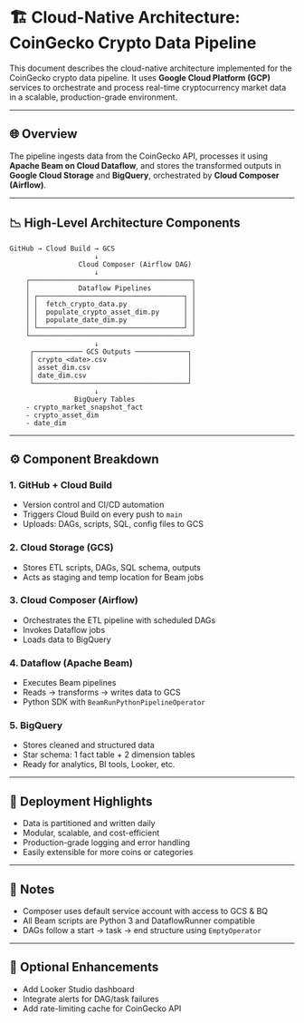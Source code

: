 # 🏗️ Cloud-Native Architecture: CoinGecko Crypto Data Pipeline

This document describes the cloud-native architecture implemented for the CoinGecko crypto data pipeline. It uses **Google Cloud Platform (GCP)** services to orchestrate and process real-time cryptocurrency market data in a scalable, production-grade environment.

---

## 🌐 Overview

The pipeline ingests data from the CoinGecko API, processes it using **Apache Beam on Cloud Dataflow**, and stores the transformed outputs in **Google Cloud Storage** and **BigQuery**, orchestrated by **Cloud Composer (Airflow)**.

---

## 📉 High-Level Architecture Components

```
GitHub → Cloud Build → GCS
                     ↓
                 Cloud Composer (Airflow DAG)
                     ↓
    ┌────────────────────────────────────────┐
    │            Dataflow Pipelines          │
    │ ┌────────────────────────────────────┐ │
    │ │  fetch_crypto_data.py              │ │
    │ │  populate_crypto_asset_dim.py      │ │
    │ │  populate_date_dim.py              │ │
    │ └────────────────────────────────────┘ │
    └────────────────────────────────────────┘
                     ↓
     ┌──────────── GCS Outputs ─────────────┐
     │ crypto_<date>.csv                    │
     │ asset_dim.csv                        │
     │ date_dim.csv                         │
     └──────────────────────────────────────┘
                     ↓
                BigQuery Tables
    - crypto_market_snapshot_fact
    - crypto_asset_dim
    - date_dim
```

---

## ⚙️ Component Breakdown

### 1. **GitHub + Cloud Build**
- Version control and CI/CD automation
- Triggers Cloud Build on every push to `main`
- Uploads: DAGs, scripts, SQL, config files to GCS

### 2. **Cloud Storage (GCS)**
- Stores ETL scripts, DAGs, SQL schema, outputs
- Acts as staging and temp location for Beam jobs

### 3. **Cloud Composer (Airflow)**
- Orchestrates the ETL pipeline with scheduled DAGs
- Invokes Dataflow jobs
- Loads data to BigQuery

### 4. **Dataflow (Apache Beam)**
- Executes Beam pipelines
- Reads → transforms → writes data to GCS
- Python SDK with `BeamRunPythonPipelineOperator`

### 5. **BigQuery**
- Stores cleaned and structured data
- Star schema: 1 fact table + 2 dimension tables
- Ready for analytics, BI tools, Looker, etc.

---

## 📌 Deployment Highlights

- Data is partitioned and written daily
- Modular, scalable, and cost-efficient
- Production-grade logging and error handling
- Easily extensible for more coins or categories

---

## 🧠 Notes

- Composer uses default service account with access to GCS & BQ
- All Beam scripts are Python 3 and DataflowRunner compatible
- DAGs follow a start → task → end structure using `EmptyOperator`

---

## 📎 Optional Enhancements

- Add Looker Studio dashboard
- Integrate alerts for DAG/task failures
- Add rate-limiting cache for CoinGecko API